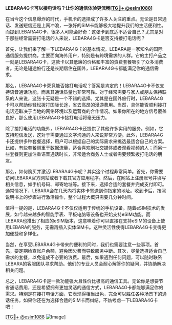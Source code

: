 **LEBARA4G卡可以接电话吗？让你的通信体验更流畅[[TG💪+ @esim1088](https://t.me/s/esim1088)]**

在当今这个信息爆炸的时代，手机卡的选择成了许多人关注的重点。无论是日常通话、发送短信还是上网冲浪，一张好的SIM卡能够极大地提升我们的生活便利性。而提到LEBARA4G卡，很多人可能会好奇：这张卡到底适不适合自己？尤其是对于那些经常需要打电话的人来说，LEBARA4G卡是否支持接打电话呢？

首先，让我们来了解一下LEBARA4G卡的基本情况。LEBARA是一家知名的国际通信服务提供商，主要面向海外用户，特别是有跨境需求的人群。它的主打产品之一就是LEBARA4G卡，这款卡以其低廉的价格和丰富的资费套餐吸引了众多消费者。无论是短途旅行还是长期居住在国外，LEBARA4G卡都能满足你的通信需求。

那么，LEBARA4G卡究竟能否接打电话呢？答案是肯定的！LEBARA4G卡不仅支持语音通话功能，而且其通话质量也非常可靠。对于经常需要与家人或朋友保持联系的人来说，这张卡无疑是一个不错的选择。尤其是在国外旅行时，LEBARA4G卡可以帮助你轻松拨打国际长途，省去高昂的漫游费用。当然，具体能否顺利接打电话还取决于当地的网络环境以及运营商的合作情况。如果你所在的地方信号覆盖良好，那么使用LEBARA4G卡接打电话将毫无压力。

除了接打电话的功能外，LEBARA4G卡还提供了其他许多实用的服务。例如，它支持短信发送，这对于需要通过文字沟通的人来说非常方便。此外，LEBARA4G卡还提供多种套餐选择，用户可以根据自己的实际需求来挑选最适合自己的方案。比如，有些套餐侧重于数据流量，适合喜欢刷社交媒体或者观看视频的人；而另一些套餐则更加注重语音通话时长，非常适合商务人士或者需要频繁拨打电话的朋友。

那么，如何购买并激活LEBARA4G卡呢？其实这个过程非常简单。首先，你需要访问LEBARA官方网站或者下载其官方应用程序。然后，在网站上注册账号并填写相关信息，如手机号码、邮寄地址等。接下来，选择合适的套餐并完成支付即可。通常情况下，LEBARA会在几天内将实体卡寄送到你指定的地址。收到卡后，按照说明书上的步骤进行激活操作，整个过程大概只需要几分钟时间。

值得一提的是，LEBARA4G卡不仅仅适用于传统的手机设备。随着eSIM技术的发展，如今越来越多的智能手表、平板电脑等设备也开始支持eSIM功能。而LEBARA也推出了相应的eSIM版本，这意味着你可以直接在支持eSIM的设备上使用LEBARA的服务，无需再插入实体SIM卡。这种灵活性使得LEBARA4G卡变得更加便捷和多样化。

当然，在享受LEBARA4G卡带来的便利的同时，我们也需要注意一些事项。首先，要定期检查账户余额，避免因欠费而导致服务中断。其次，尽量选择适合自己需求的套餐，以免造成不必要的浪费。最后，如果遇到任何问题，可以随时联系LEBARA的客服团队寻求帮助。他们的专业人员会耐心解答你的疑问，并协助解决相关问题。

总之，LEBARA4G卡是一款功能强大且性价比极高的通信工具。无论你是想要节省通话费用，还是希望拥有更加灵活的通信方式，LEBARA4G卡都能够满足你的需求。特别是在接打电话方面，它表现得相当出色，完全可以胜任各种场景下的通话任务。如果你还在为选择合适的SIM卡而纠结，不妨考虑一下LEBARA4G卡吧！

[[TG💪+ @esim1088](https://t.me/s/esim1088) ![Image](https://i.postimg.cc/4NQfJmqS/Snipaste-2025-05-13-00-14-12.png)]